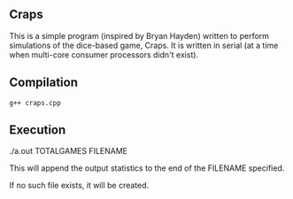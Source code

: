 Craps
-----

This is a simple program (inspired by Bryan Hayden) written to perform
simulations of the dice-based game, Craps.  It is written in serial (at a time
when multi-core consumer processors didn't exist).

Compilation
-----------

```g++ craps.cpp```

Execution
---------

./a.out TOTALGAMES FILENAME

This will append the output statistics to the end of the FILENAME specified.

If no such file exists, it will be created.
 
